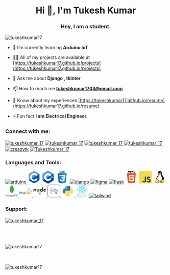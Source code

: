 <h1 align="center">Hi 👋, I'm Tukesh Kumar</h1>
<h3 align="center">Hey, I am a student.</h3>

<p align="left"> <img src="https://komarev.com/ghpvc/?username=tukeshkumar17&label=Profile%20views&color=0e75b6&style=flat" alt="tukeshkumar17" /> </p>

- 🌱 I’m currently learning **Arduino IoT**

- 👨‍💻 All of my projects are available at [https://tukeshkumar17.github.io/projects](https://tukeshkumar17.github.io/projects)

- 💬 Ask me about **Django , tkinter**

- 📫 How to reach me **tukeshkumar1703@gmail.com**

- 📄 Know about my experiences [https://tukeshkumar17.github.io/resume](https://tukeshkumar17.github.io/resume)

- ⚡ Fun fact **I am Electrical Engineer.**

<h3 align="left">Connect with me:</h3>
<p align="left">
<a href="https://codepen.io/tukeshkumar_17" target="blank"><img align="center" src="https://raw.githubusercontent.com/rahuldkjain/github-profile-readme-generator/master/src/images/icons/Social/codepen.svg" alt="tukeshkumar_17" height="30" width="40" /></a>
<a href="https://twitter.com/tukeshkumar_17" target="blank"><img align="center" src="https://raw.githubusercontent.com/rahuldkjain/github-profile-readme-generator/master/src/images/icons/Social/twitter.svg" alt="tukeshkumar_17" height="30" width="40" /></a>
<a href="https://linkedin.com/in/tukeshkumar_17" target="blank"><img align="center" src="https://raw.githubusercontent.com/rahuldkjain/github-profile-readme-generator/master/src/images/icons/Social/linked-in-alt.svg" alt="tukeshkumar_17" height="30" width="40" /></a>
<a href="https://instagram.com/tukeshkumar_17" target="blank"><img align="center" src="https://raw.githubusercontent.com/rahuldkjain/github-profile-readme-generator/master/src/images/icons/Social/instagram.svg" alt="tukeshkumar_17" height="30" width="40" /></a>
<a href="https://www.youtube.com/c/creazytk" target="blank"><img align="center" src="https://raw.githubusercontent.com/rahuldkjain/github-profile-readme-generator/master/src/images/icons/Social/youtube.svg" alt="creazytk" height="30" width="40" /></a>
<a href="https://discord.gg/Tukeshkumar_17" target="blank"><img align="center" src="https://raw.githubusercontent.com/rahuldkjain/github-profile-readme-generator/master/src/images/icons/Social/discord.svg" alt="Tukeshkumar_17" height="30" width="40" /></a>
</p>

<h3 align="left">Languages and Tools:</h3>
<p align="left"> <a href="https://www.arduino.cc/" target="_blank" rel="noreferrer"> <img src="https://cdn.worldvectorlogo.com/logos/arduino-1.svg" alt="arduino" width="40" height="40"/> </a> <a href="https://www.cprogramming.com/" target="_blank" rel="noreferrer"> <img src="https://raw.githubusercontent.com/devicons/devicon/master/icons/c/c-original.svg" alt="c" width="40" height="40"/> </a> <a href="https://www.w3schools.com/cpp/" target="_blank" rel="noreferrer"> <img src="https://raw.githubusercontent.com/devicons/devicon/master/icons/cplusplus/cplusplus-original.svg" alt="cplusplus" width="40" height="40"/> </a> <a href="https://www.w3schools.com/css/" target="_blank" rel="noreferrer"> <img src="https://raw.githubusercontent.com/devicons/devicon/master/icons/css3/css3-original-wordmark.svg" alt="css3" width="40" height="40"/> </a> <a href="https://www.djangoproject.com/" target="_blank" rel="noreferrer"> <img src="https://cdn.worldvectorlogo.com/logos/django.svg" alt="django" width="40" height="40"/> </a> <a href="https://www.figma.com/" target="_blank" rel="noreferrer"> <img src="https://www.vectorlogo.zone/logos/figma/figma-icon.svg" alt="figma" width="40" height="40"/> </a> <a href="https://flask.palletsprojects.com/" target="_blank" rel="noreferrer"> <img src="https://www.vectorlogo.zone/logos/pocoo_flask/pocoo_flask-icon.svg" alt="flask" width="40" height="40"/> </a> <a href="https://www.w3.org/html/" target="_blank" rel="noreferrer"> <img src="https://raw.githubusercontent.com/devicons/devicon/master/icons/html5/html5-original-wordmark.svg" alt="html5" width="40" height="40"/> </a> <a href="https://developer.mozilla.org/en-US/docs/Web/JavaScript" target="_blank" rel="noreferrer"> <img src="https://raw.githubusercontent.com/devicons/devicon/master/icons/javascript/javascript-original.svg" alt="javascript" width="40" height="40"/> </a> <a href="https://www.linux.org/" target="_blank" rel="noreferrer"> <img src="https://raw.githubusercontent.com/devicons/devicon/master/icons/linux/linux-original.svg" alt="linux" width="40" height="40"/> </a> <a href="https://www.mongodb.com/" target="_blank" rel="noreferrer"> <img src="https://raw.githubusercontent.com/devicons/devicon/master/icons/mongodb/mongodb-original-wordmark.svg" alt="mongodb" width="40" height="40"/> </a> <a href="https://www.mysql.com/" target="_blank" rel="noreferrer"> <img src="https://raw.githubusercontent.com/devicons/devicon/master/icons/mysql/mysql-original-wordmark.svg" alt="mysql" width="40" height="40"/> </a> <a href="https://nodejs.org" target="_blank" rel="noreferrer"> <img src="https://raw.githubusercontent.com/devicons/devicon/master/icons/nodejs/nodejs-original-wordmark.svg" alt="nodejs" width="40" height="40"/> </a> <a href="https://www.photoshop.com/en" target="_blank" rel="noreferrer"> <img src="https://raw.githubusercontent.com/devicons/devicon/master/icons/photoshop/photoshop-line.svg" alt="photoshop" width="40" height="40"/> </a> <a href="https://www.python.org" target="_blank" rel="noreferrer"> <img src="https://raw.githubusercontent.com/devicons/devicon/master/icons/python/python-original.svg" alt="python" width="40" height="40"/> </a> <a href="https://reactjs.org/" target="_blank" rel="noreferrer"> <img src="https://raw.githubusercontent.com/devicons/devicon/master/icons/react/react-original-wordmark.svg" alt="react" width="40" height="40"/> </a> <a href="https://tailwindcss.com/" target="_blank" rel="noreferrer"> <img src="https://www.vectorlogo.zone/logos/tailwindcss/tailwindcss-icon.svg" alt="tailwind" width="40" height="40"/> </a> </p>

<h3 align="left">Support:</h3>
<p><a href="https://www.buymeacoffee.com/tukeshkumar_17"> <img align="center" src="https://cdn.buymeacoffee.com/buttons/v2/default-yellow.png" height="50" width="210" alt="tukeshkumar_17" /></a></p>
<br><br>
<p><img align="center" src="https://github-readme-stats.vercel.app/api/top-langs?username=tukeshkumar17&show_icons=true&locale=en&layout=compact" alt="tukeshkumar17" /></p>

<br><p><img align="center" src="https://github-readme-streak-stats.herokuapp.com/?user=tukeshkumar17&" alt="tukeshkumar17" /></p>

